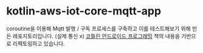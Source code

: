 # kotlin-aws-iot-core-mqtt-app

coroutine을 이용해 Mqtt 발행 / 구독 프로세스를 구축하고 이를 테스트해보기 위해 만든 레포지토리입니다. (실제 통신 x)
[코틀린 안드로이드 프로그래밍](http://www.yes24.com/Product/Goods/104427025) 책의 내용을 기반으로 리팩토링하고 있습니다.
